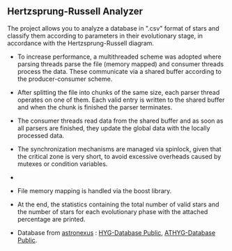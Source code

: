 ## Hertzsprung-Russell Analyzer

The project allows you to analyze a database in ".csv" format of stars and classify them according to parameters in their evolutionary stage, in accordance with the Hertzsprung-Russell diagram.

- To increase performance, a multithreaded scheme was adopted where parsing threads parse the file (memory mapped) and consumer threads process the data. These communicate via a shared buffer according to the producer-consumer scheme.

- After splitting the file into chunks of the same size, each parser thread operates on one of them. Each valid entry is written to the shared buffer and when the chunk is finished the parser terminates.

- The consumer threads read data from the shared buffer and as soon as all parsers are finished, they update the global data with the locally processed data.

- The synchronization mechanisms are managed via spinlock, given that the critical zone is very short, to avoid excessive overheads caused by mutexes or condition variables.
- 
- File memory mapping is handled via the boost library.

- At the end, the statistics containing the total number of valid stars and the number of stars for each evolutionary phase with the attached percentage are printed.

- Database from [astronexus](https://github.com/astronexus/HYG-Database) : [HYG-Database
Public](https://github.com/astronexus/HYG-Database), [ATHYG-Database
Public](https://github.com/astronexus/ATHYG-Database).

